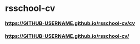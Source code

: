 # rsschool-cv
### https://GITHUB-USERNAME.github.io/rsschool-cv/cv
### https://GITHUB-USERNAME.github.io/rsschool-cv/
